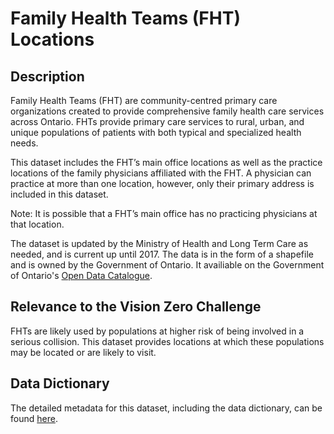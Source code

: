 # Family Health Teams (FHT) Locations

## Description 
Family Health Teams (FHT) are community-centred primary care organizations created to provide comprehensive family health care services across Ontario. FHTs provide primary care services to rural, urban, and unique populations of patients with both typical and specialized health needs.

This dataset includes the FHT’s main office locations as well as the practice locations of the family physicians affiliated with the FHT. A physician can practice at more than one location, however, only their primary address is included in this dataset.

Note: It is possible that a FHT’s main office has no practicing physicians at that location.

The dataset is updated by the Ministry of Health and Long Term Care as needed, and is current up until 2017. The data is in the form of a shapefile and is owned by the Government of Ontario. It availiable on the Government of Ontario's [Open Data Catalogue](https://www.ontario.ca/data/family-health-team-fht-locations).

## Relevance to the Vision Zero Challenge 
FHTs are likely used by populations at higher risk of being involved in a serious collision. This dataset provides locations at which these populations may be located or are likely to visit.

## Data Dictionary 
The detailed metadata for this dataset, including the data dictionary, can be found [here](https://www.sse.gov.on.ca/sites/MNR-PublicDocs/EN/CMID/MOH%20Family%20Health%20Teams%20Site%20Location%20-%20Data%20Description.pdf).
